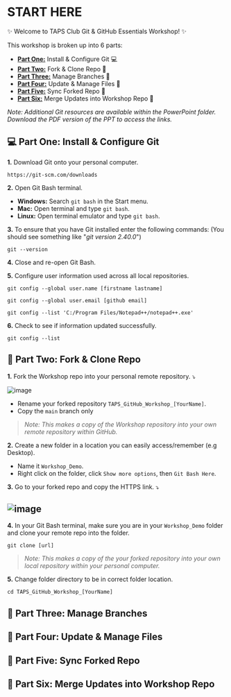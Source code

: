 # START HERE

✨ Welcome to TAPS Club Git & GitHub Essentials Workshop! ✨ 

This workshop is broken up into 6 parts:

- **[Part One:](https://github.com/rhollins8199/TAPS_GitHub_Workshop?tab=readme-ov-file#computer-part-one-install--configure-git)** Install & Configure Git :computer:
- **[Part Two:](https://github.com/rhollins8199/TAPS_GitHub_Workshop?tab=readme-ov-file#fork_and_knife-part-two-fork--clone-repo)** Fork & Clone Repo :fork_and_knife:
- **[Part Three:](https://github.com/rhollins8199/TAPS_GitHub_Workshop?tab=readme-ov-file#cactus-part-three-manage-branches)** Manage Branches :cactus:
- **[Part Four:](https://github.com/rhollins8199/TAPS_GitHub_Workshop?tab=readme-ov-file#-part-four-update--manage-files)** Update & Manage Files 📝 
- **[Part Five:](https://github.com/rhollins8199/TAPS_GitHub_Workshop?tab=readme-ov-file#-part-five-sync-forked-repo)** Sync Forked Repo 🔄
- **[Part Six:](https://github.com/rhollins8199/TAPS_GitHub_Workshop?tab=readme-ov-file#-part-six-merge-updates-into-workshop-repo)** Merge Updates into Workshop Repo 🤝

*Note: Additional Git resources are available within the PowerPoint folder. Download the PDF version of the PPT to access the links.*

<!-- Part One -->

## :computer: Part One: Install & Configure Git

<strong>1.</strong> Download Git onto your personal computer.
```
https://git-scm.com/downloads
```
<strong>2.</strong> Open Git Bash terminal.

- **Windows:** Search `git bash` in the Start menu.
- **Mac:** Open terminal and type `git bash`.
- **Linux:** Open terminal emulator and type `git bash`.
  
<strong>3.</strong> To ensure that you have Git installed enter the following commands: (You should see something like "*git version 2.40.0*")
```
git --version
```
<strong>4.</strong> Close and re-open Git Bash.

<strong>5.</strong> Configure user information used across all local repositories.
```
git config --global user.name [firstname lastname]
```
```
git config --global user.email [github email]
```
```
git config --list 'C:/Program Files/Notepad++/notepad++.exe'
```
<strong>6.</strong> Check to see if information updated successfully.
```
git config --list
```
<!-- Part Two -->

## :fork_and_knife: Part Two: Fork & Clone Repo

<strong>1.</strong> Fork the Workshop repo into your personal remote repository. ⤵️

![image](https://github.com/rhollins8199/TAPS_GitHub_Workshop/assets/103677691/e60bcbc7-29cc-49a7-a37e-6ec126fb4a15) <!-- Replace when Finished -->

- Rename your forked repository `TAPS_GitHub_Workshop_[YourName]`.
- Copy the `main` branch only
> *Note: This makes a copy of the Workshop repository into your own remote repository within GitHub.*

<strong>2.</strong> Create a new folder in a location you can easily access/remember (e.g Desktop). 
- Name it `Workshop_Demo`.
- Right click on the folder, click `Show more options`, then `Git Bash Here`.
  
<strong>3.</strong> Go to your forked repo and copy the HTTPS link. ⤵️


![image](https://github.com/rhollins8199/TAPS_GitHub_Workshop/assets/103677691/7784d151-d24a-4b75-9bf8-2e203e4e2386)
---

<strong>4.</strong> In your Git Bash terminal, make sure you are in your `Workshop_Demo` folder and clone your remote repo into the folder.
```
git clone [url]
```
> *Note: This makes a copy of the your forked repository into your own local repository within your personal computer.*

<strong>5.</strong> Change folder directory to be in correct folder location.
```
cd TAPS_GitHub_Workshop_[YourName]
```




## :cactus: Part Three: Manage Branches
## 📝 Part Four: Update & Manage Files
## 🔄 Part Five: Sync Forked Repo
## 🤝 Part Six: Merge Updates into Workshop Repo
